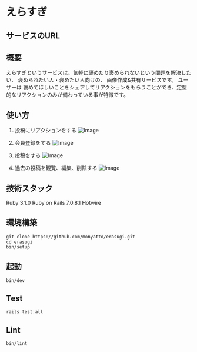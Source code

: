 # えらすぎ

## サービスのURL

## 概要
えらすぎというサービスは、気軽に褒めたり褒められないという問題を解決したい、 褒められたい人・褒めたい人向けの、 画像作成&共有サービスです。
ユーザーは 褒めてほしいことをシェアしてリアクションをもらうことができ、定型的なリアクションのみが備わっている事が特徴です。

## 使い方

1. 投稿にリアクションをする
![Image](https://github.com/users/monyatto/projects/1/assets/83024928/6ef7ba4d-fd2d-4535-b638-71151389e59f)

2. 会員登録をする
![Image](https://github.com/users/monyatto/projects/1/assets/83024928/d1d477de-c77a-4ae8-93d2-b35caece2223)

3. 投稿をする
![Image](https://github.com/users/monyatto/projects/1/assets/83024928/221e1dc5-a1a4-471e-9d8e-3d7b8bfa8775)

4. 過去の投稿を観覧、編集、削除する
![Image](https://github.com/users/monyatto/projects/1/assets/83024928/f4af0d23-fe43-4770-b95e-fcc588795d35)


## 技術スタック
Ruby 3.1.0
Ruby on Rails 7.0.8.1
Hotwire

## 環境構築
```
git clone https://github.com/monyatto/erasugi.git
cd erasugi
bin/setup
```

## 起動
```
bin/dev
```

## Test
```
rails test:all
```

## Lint
```
bin/lint 
```
